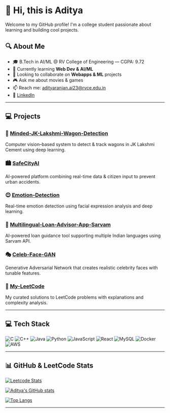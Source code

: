 # 👋 Hi, this is Aditya

Welcome to my GitHub profile! I'm a college student passionate about learning and building cool projects.

## 🔍 About Me

- 🎓 B.Tech in AI/ML @ RV College of Engineering — CGPA: 9.72  
- 🔭 Currently learning **Web Dev & AI/ML**  
- 🤝 Looking to collaborate on **Webapps & ML** projects  
- 🎮 Ask me about movies & games  
- 📫 Reach me: adityaranjan.ai23@rvce.edu.in  
- 💼 [LinkedIn](https://www.linkedin.com/in/aditya-ranjan-rvce/)  

---

## 💻 Projects

### 🎯 [Minded-JK-Lakshmi-Wagon-Detection](https://github.com/adityaranjan2005/Minded-JK-Laksmi-Wagon-Detection)  
Computer vision–based system to detect & track wagons in JK Lakshmi Cement using deep learning.

### 🏙️ [SafeCityAI](https://github.com/adityaranjan2005/SafeCityAI)  
AI-powered platform combining real-time data & citizen input to prevent urban accidents.

### 😊 [Emotion-Detection](https://github.com/adityaranjan2005/Emotion-Detection)  
Real-time emotion detection using facial expression analysis and deep learning.

### 💬 [Multilingual-Loan-Advisor-App-Sarvam](https://github.com/adityaranjan2005/Multilingual-Loan-Advisor-App-Sarvam)  
AI-powered loan guidance tool supporting multiple Indian languages using Sarvam API.

### 🎭 [Celeb-Face-GAN](https://github.com/adityaranjan2005/Celeb-Face-GAN)  
Generative Adversarial Network that creates realistic celebrity faces with tunable features.

### 📘 [My-LeetCode](https://github.com/adityaranjan2005/My-LeetCode)  
My curated solutions to LeetCode problems with explanations and complexity analysis.

---

## 💻 Tech Stack

![C](https://img.shields.io/badge/c-%2300599C.svg?style=for-the-badge&logo=c&logoColor=white)
![C++](https://img.shields.io/badge/c++-%2300599C.svg?style=for-the-badge&logo=c%2B%2B&logoColor=white)
![Java](https://img.shields.io/badge/java-%23ED8B00.svg?style=for-the-badge&logo=openjdk&logoColor=white)
![Python](https://img.shields.io/badge/python-3670A0?style=for-the-badge&logo=python&logoColor=ffdd54)
![JavaScript](https://img.shields.io/badge/javascript-%23323330.svg?style=for-the-badge&logo=javascript&logoColor=%23F7DF1E)
![React](https://img.shields.io/badge/react-%2320232a.svg?style=for-the-badge&logo=react&logoColor=%2361DAFB)
![MySQL](https://img.shields.io/badge/mysql-4479A1.svg?style=for-the-badge&logo=mysql&logoColor=white)
![Docker](https://img.shields.io/badge/docker-%230db7ed.svg?style=for-the-badge&logo=docker&logoColor=white)
![AWS](https://img.shields.io/badge/AWS-%23FF9900.svg?style=for-the-badge&logo=amazon-aws&logoColor=white)

---

## 📊 GitHub & LeetCode Stats

[![Leetcode Stats](https://leetcard.jacoblin.cool/Totally_Inane)](https://leetcode.com/u/Totally_Inane/)

[![Aditya's GitHub stats](https://github-readme-stats.vercel.app/api?username=aditya-ranjan1234&show_icons=true&theme=radical&card_width=500)](https://github.com/anuraghazra/github-readme-stats)

[![Top Langs](https://github-readme-stats.vercel.app/api/top-langs/?username=aditya-ranjan1234&langs_count=15&theme=radical&card_width=500)](https://github.com/anuraghazra/github-readme-stats)

---
